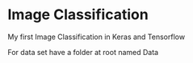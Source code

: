 # Image Classification
 My first Image Classification in Keras and Tensorflow

For data set have a folder at root named Data

